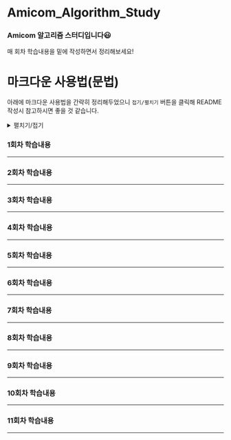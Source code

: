 # Amicom_Algorithm_Study
### Amicom 알고리즘 스터디입니다😃

매 회차 학습내용을 밑에 작성하면서 정리해보세요!

# 마크다운 사용법(문법)
아래에 마크다운 사용법을 간략히 정리해두었으니 `접기/펼치기` 버튼을 클릭해 README 작성시 참고하시면 좋을 것 같습니다.

<details>
<summary>펼치기/접기</summary>
  
# 제목
1,2,3,4,5,6은 제목 크기를 의미합니다.
```
  # 제목 1
  ## 제목 2
  ### 제목 3
  #### 제목 4
  ##### 제목 5
  ###### 제목 6
```
`출력 결과`
 # 제목 1
  ## 제목 2
  ### 제목 3
  #### 제목 4
  ##### 제목 5
  ###### 제목 6
  
# 강조
각각 기울임, 두꺼움, 취소선을 의미합니다.
```
기울임(이텔릭체)는 *별 기호* 혹은 _언더바_ 를 사용하세요.
두껍게는 **별 기호 두개** 혹은 __언더바 두개__를 사용하세요.
취소선은 ~~물결 기호~~ 를 사용하세요.
```
`출력 결과`

기울임(이텔릭체)는 *별 기호* 혹은 _언더바_ 를 사용하세요.

두껍게는 **별 기호 두개** 혹은 __언더바 두개__ 를 사용하세요.

취소선은 ~~물결 기호~~ 를 사용하세요.

# 목록
`1.` 로 시작하는 항목을 작성하면 자동 변환되며, `-` 로 시작하는 항목을 작성하면 순서 없는 항목으로 변환됩니다.
들여쓰기를 통해 하위 목록을 작성할수 있습니다.

```
1. 순서가 있는 항목
  1. 순서가 있는 항목

- 순서가 없는 항목
  -순서가 없는 항목
```

`출력 결과`

1. 순서가 있는 항목

- 순서가 없는 항목

  - 순서가 없는 항목

# 링크

```
[이름](링크)
[이름](링크 "설명)
```

```
[Naver](https://naver.com)
[Google](https://google.com "이 링크는 구글 링크입니다.")
```

`출력 결과`

[Naver](https://naver.com)

[Google](https://google.com "이 링크는 구글 링크입니다.")

# 이미지

링크와 비슷하지만, 앞에 `!` 를 추가해줘야 합니다.

```
![대체텍스트](이미지주소)
![대체텍스트](이미지주소 "설명")
```

# 인라인 코드
강조할 코드를 ` 기호로 감싸 인라인 코드를 표현합니다. 

```
`2024` 아미콤 `화이팅!`
```

`출력 결과`

`2024` 아미콤 `화이팅!`

# 블록

` 를 3번 이상 입력하고 언어(코드)를 명시해, 코드 블록을 표현합니다.

``````
```C
#include <stdio.h>

int main() {
    printf("Hello, World!\n");
    return 0;
}
```
``````



`출력 결과`


```C
#include <stdio.h>

int main() {
    printf("Hello, World!\n");
    return 0;
}
```

# 인용문

```
`>` 기호를 이용해 인용문을 작성합니다.
> 인용문

점프

> Amicom
>> 중첩된 인용문을 만들 수 있어요.
>>> 아미콤
>>>> 화이팅

```

`출력 결과`

`>` 기호를 이용해 인용문을 작성합니다.
> 인용문

점프

> Amicom
>> 중첩된 인용문을 만들 수 있어요.
>>> 아미콤
>>>> 화이팅

# 수평선
`---`,`___`,`***` 각 기호를 사용해 수형선을 만들 수 있습니다..

```
---

___

***
```

`출력 결과`

---

___

***

추가적으로 마크다운 문법을 더 상세히 알고싶으시면, 구글링이나 GPT를 이용해주세요😀 

</details>


### 1회차 학습내용

---
### 2회차 학습내용

---
### 3회차 학습내용

---
### 4회차 학습내용

---
### 5회차 학습내용

---
### 6회차 학습내용

---
### 7회차 학습내용

---
### 8회차 학습내용

---
### 9회차 학습내용

---
### 10회차 학습내용

---
### 11회차 학습내용

---




